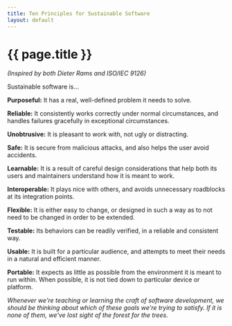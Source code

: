 ```yaml
---
title: Ten Principles for Sustainable Software
layout: default
---
```


# {{ page.title }}

*(Inspired by both Dieter Rams and ISO/IEC 9126)*

Sustainable software is...

**Purposeful:** It has a real, well-defined problem it needs to solve.

**Reliable:** It consistently works correctly under normal circumstances, and handles failures gracefully in exceptional circumstances.

**Unobtrusive:** It is pleasant to work with, not ugly or distracting.

**Safe:** It is secure from malicious attacks, and also helps the user avoid accidents.

**Learnable:** It is a result of careful design considerations that help both its users and maintainers understand how it is meant to work.

**Interoperable:** It plays nice with others, and avoids unnecessary roadblocks at its integration points.

**Flexible:** It is either easy to change, or designed in such a way as to not need to be changed in order to be extended.

**Testable:** Its behaviors can be readily verified, in a reliable and consistent way.

**Usable:** It is built for a particular audience, and attempts to meet their needs in a natural and efficient manner.

**Portable:** It expects as little as possible from the environment it is meant to run within. When possible, it is not tied down to particular device or platform.

*Whenever we're teaching or learning the craft of software development, we
should be thinking about which of these goals we're trying to satisfy. If it is
none of them, we've lost sight of the forest for the trees.*
